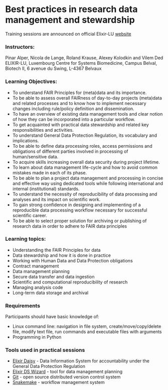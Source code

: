 # Best practices in research data management and stewardship 
Training sessions are announced on official Elixir-LU [website](https://elixir-luxembourg.org/events)

### Instructors:
Pinar Alper, Nicola de Lange, Roland Krause, Alexey Kolodkin and Vilem Ded  
ELIXIR-LU, Luxembourg Centre for Systems Biomedicine, Campus Belval, Biotech II, 6 avenue du Swing, L-4367 Belvaux 

### Learning Objectives:
- To understand FAIR Principles for (meta)data and its importance. 
- To be able to assess overall FAIRness of day-to-day projects (meta)data and related processes and to know how to implement necessary changes including rule/policy definition and dissemination.
- To have an overview of existing data management tools and clear notion of how they can be incorporated into a particular workflow.
- To get acquainted with practical data stewardship and related key responsibilities and activities.
- To understand General Data Protection Regulation, its vocabulary and implications.
- To be able to define data processing roles, access permissions and obligations of different parties involved in processing of human/sensitive data. 
- To acquire skills increasing overall data security during project lifetime.
- To learn about data management life-cycle and how to avoid common mistakes made in each of its phase.
- To be able to plan a project data management and processing in concise and effective way using dedicated tools while following international and internal (institutional) standards.
- To understand the necessity of reproducibility of data processing and analyses and its impact on scientific work. 
- To gain strong confidence in designing and implementing of a reproducible data processing workflow necessary for successful scientific career.
- To be able to select proper solution for archiving or publishing of research data in order to adhere to FAIR data principles

### Learning topics:
- Understanding the FAIR Principles for data
- Data stewardship and how it is done in practice
- Working with Human Data and Data Protection obligations
- Contract management
- Data management planning
- Secure data transfer and data ingestion
- Scientific and computational reproducibility of research
- Managing analysis code
- Long-term data storage and archival

### Requirements
Participants should have basic knowledge of:
* Linux command line: navigation in file system, create/move/copy/delete file, modify text file, run commands and executable files with arguments
* Programming in Python

### Tools used in practical sessions
* [Elixir Daisy](https://daisy-demo.elixir-luxembourg.org) - Data Information System for accountability under the General Data Protection Regulation
* [Elixir DS Wizard](https://ds-wizard.org/) -  tool for data management planning
* [Git](https://git-scm.com/) - open source distributed version control system
* [Snakemake](https://snakemake.readthedocs.io/en/stable/) - workflow management system
